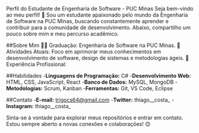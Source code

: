 Perfil do Estudante de Engenharia de Software - PUC Minas
Seja bem-vindo ao meu perfil! 👋 Sou um estudante apaixonado pelo mundo da Engenharia de Software na PUC Minas, buscando constantemente aprender e contribuir para a comunidade de desenvolvimento. Abaixo, compartilho um pouco sobre mim e meu percurso acadêmico.

##Sobre Mim
👨‍🎓 Graduação: Engenharia de Software na PUC Minas.
🌱 Atividades Atuais: Foco em aprimorar meus conhecimentos em desenvolvimento de software, design de sistemas e metodologias ágeis.
💼 Experiência Profissional: 

##Habilidades
-**Linguagens de Programação:** C#
-**Desenvolvimento Web:** HTML, CSS, JavaScript, React
-**Banco de Dados:** MySQL, MongoDB
-**Metodologias:** Scrum, Kanban
-**Ferramentas:** Git, VS Code, Eclipse

##Contato
-**E-mail:** trigocs64@gmail.com
-**Twitter:** thiago__costa_
-**Instagram:** thiago__costa_ 

Sinta-se à vontade para explorar meus repositórios e entrar em contato. Estou sempre aberto a novas conexões e colaborações! 😊
